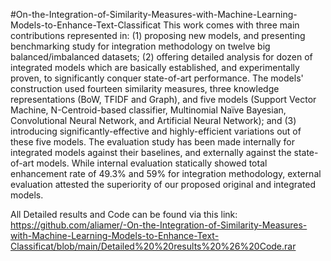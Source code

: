 #On-the-Integration-of-Similarity-Measures-with-Machine-Learning-Models-to-Enhance-Text-Classificat
This work comes with three main contributions represented in: (1) proposing new models, and presenting benchmarking study for integration methodology on twelve big balanced/imbalanced datasets; (2) offering detailed analysis for dozen of integrated models which are basically established, and experimentally proven, to significantly conquer state-of-art performance. The models' construction used fourteen similarity measures, three knowledge representations (BoW, TFIDF and Graph), and five models (Support Vector Machine, N-Centroid-based classifier, Multinomial Naïve Bayesian, Convolutional Neural Network, and Artificial Neural Network); and (3) introducing significantly-effective and highly-efficient variations out of these five models. The evaluation study has been made internally for integrated models against their baselines, and externally against the state-of-art models. While internal evaluation statically showed total enhancement rate of 49.3% and 59% for integration methodology, external evaluation attested the superiority of our proposed original and integrated models. 

All Detailed results and Code can be found via this link:
https://github.com/aliamer/-On-the-Integration-of-Similarity-Measures-with-Machine-Learning-Models-to-Enhance-Text-Classificat/blob/main/Detailed%20%20results%20%26%20Code.rar
